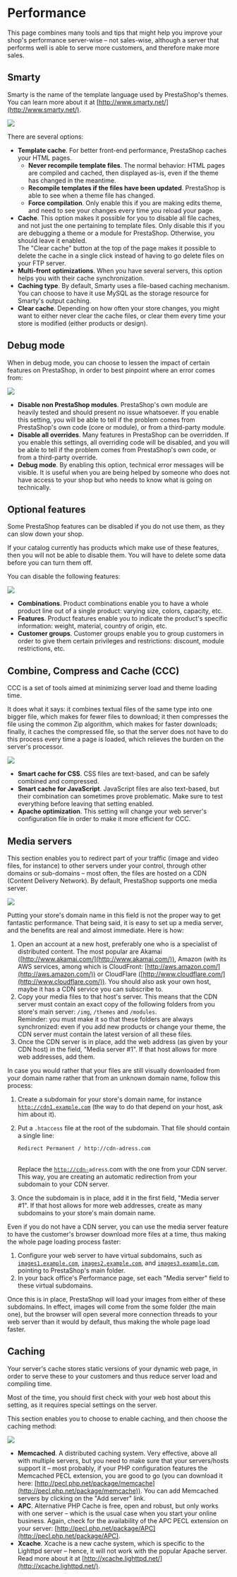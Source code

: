 # Performance

This page combines many tools and tips that might help you improve your shop's performance server-wise – not sales-wise, although a server that performs well is able to serve more customers, and therefore make more sales.

## Smarty <a href="#performance-smarty" id="performance-smarty"></a>

Smarty is the name of the template language used by PrestaShop's themes. You can learn more about it at [http://www.smarty.net/](http://www.smarty.net/).

![](<../../../.gitbook/assets/51839999 (4) (4) (4).png>)

There are several options:

* **Template cache**. For better front-end performance, PrestaShop caches your HTML pages.
  * **Never recompile template files**. The normal behavior: HTML pages are compiled and cached, then displayed as-is, even if the theme has changed in the meantime.
  * **Recompile templates if the files have been updated**. PrestaShop is able to see when a theme file has changed.
  * **Force compilation**. Only enable this if you are making edits theme, and need to see your changes every time you reload your page.
* **Cache**. This option makes it possible for you to disable all file caches, and not just the one pertaining to template files. Only disable this if you are debugging a theme or a module for PrestaShop. Otherwise, you should leave it enabled.\
  The "Clear cache" button at the top of the page makes it possible to delete the cache in a single click instead of having to go delete files on your FTP server.
* **Multi-front optimizations**. When you have several servers, this option helps you with their cache synchronization.
* **Caching type**. By default, Smarty uses a file-based caching mechanism. You can choose to have it use MySQL as the storage resource for Smarty's output caching.
* **Clear cache**. Depending on how often your store changes, you might want to either never clear the cache files, or clear them every time your store is modified (either products or design).

## Debug mode <a href="#performance-debugmode" id="performance-debugmode"></a>

When in debug mode, you can choose to lessen the impact of certain features on PrestaShop, in order to best pinpoint where an error comes from:

![](<../../../.gitbook/assets/51840000 (4) (4).png>)

* **Disable non PrestaShop modules**. PrestaShop's own module are heavily tested and should present no issue whatsoever. If you enable this setting, you will be able to tell if the problem comes from PrestaShop's own code (core or module), or from a third-party module.
* **Disable all overrides**. Many features in PrestaShop can be overridden. If you enable this settings, all overriding code will be disabled, and you will be able to tell if the problem comes from PrestaShop's own code, or from a third-party override.
* **Debug mode**. By enabling this option, technical error messages will be visible. It is useful when you are being helped by someone who does not have access to your shop but who needs to know what is going on technically.

## Optional features <a href="#performance-optionalfeatures" id="performance-optionalfeatures"></a>

Some PrestaShop features can be disabled if you do not use them, as they can slow down your shop.

If your catalog currently has products which make use of these features, then you will not be able to disable them. You will have to delete some data before you can turn them off.

You can disable the following features:

![](<../../../.gitbook/assets/43417621 (4) (4).png>)

* **Combinations**. Product combinations enable you to have a whole product line out of a single product: varying size, colors, capacity, etc.
* **Features**. Product features enable you to indicate the product's specific information: weight, material, country of origin, etc.
* **Customer groups**. Customer groups enable you to group customers in order to give them certain privileges and restrictions: discount, module restrictions, etc.

## Combine, Compress and Cache (CCC) <a href="#performance-combine-compressandcache-ccc" id="performance-combine-compressandcache-ccc"></a>

CCC is a set of tools aimed at minimizing server load and theme loading time.

It does what it says: it combines textual files of the same type into one bigger file, which makes for fewer files to download; it then compresses the file using the common Zip algorithm, which makes for faster downloads; finally, it caches the compressed file, so that the server does not have to do this process every time a page is loaded, which relieves the burden on the server's processor.

![](<../../../.gitbook/assets/51840001 (4) (4) (1).png>)

* **Smart cache for CSS**. CSS files are text-based, and can be safely combined and compressed.
* **Smart cache for JavaScript**. JavaScript files are also text-based, but their combination can sometimes prove problematic. Make sure to test everything before leaving that setting enabled.
* **Apache optimization**. This setting will change your web server's configuration file in order to make it more efficient for CCC.

## Media servers <a href="#performance-mediaservers" id="performance-mediaservers"></a>

This section enables you to redirect part of your traffic (image and video files, for instance) to other servers under your control, through other domains or sub-domains – most often, the files are hosted on a CDN (Content Delivery Network). By default, PrestaShop supports one media server.

![](<../../../.gitbook/assets/51840002 (4) (4) (2).png>)

Putting your store's domain name in this field is not the proper way to get fantastic performance. That being said, it is easy to set up a media server, and the benefits are real and almost immediate. Here is how:

1. Open an account at a new host, preferably one who is a specialist of distributed content. The most popular are Akamai ([http://www.akamai.com/](http://www.akamai.com/)), Amazon (with its AWS services, among which is CloudFront: [http://aws.amazon.com/](http://aws.amazon.com/)) or CloudFlare ([http://www.cloudflare.com/](http://www.cloudflare.com/)). You should also ask your own host, maybe it has a CDN service you can subscribe to.
2. Copy your media files to that host's server. This means that the CDN server must contain an exact copy of the following folders from you store's main server: `/img`, `/themes` and `/modules`.\
   Reminder: you must make it so that these folders are always synchronized: even if you add new products or change your theme, the CDN server must contain the latest version of all these files.
3. Once the CDN server is in place, add the web address (as given by your CDN host) in the field, "Media server #1". If that host allows for more web addresses, add them.

In case you would rather that your files are still visually downloaded from your domain name rather that from an unknown domain name, follow this process:

1. Create a subdomain for your store's domain name, for instance [`http://cdn1.example.com`](http://cdn1.example.com) (the way to do that depend on your host, ask him about it).
2.  Put a `.htaccess` file at the root of the subdomain. That file should contain a single line:

    ```
    Redirect Permanent / http://cdn-adress.com
    ```

    \
    Replace the [`http://cdn-`](http://cdn-)`adress`.com with the one from your CDN server. This way, you are creating an automatic redirection from your subdomain to your CDN server.
3. Once the subdomain is in place, add it in the first field, "Media server #1". If that host allows for more web addresses, create as many subdomains to your store's main domain name.

Even if you do not have a CDN server, you can use the media server feature to have the customer's browser download more files at a time, thus making the whole page loading process faster:

1. Configure your web server to have virtual subdomains, such as [`images1.example.com`](http://images1.example.com), [`images2.example.com`](http://images2.example.com), and [`images3.example.com`](http://images3.example.com), pointing to PrestaShop's main folder.
2. In your back office's Performance page, set each "Media server" field to these virtual subdomains.

Once this is in place, PrestaShop will load your images from either of these subdomains. In effect, images will come from the some folder (the main one), but the browser will open several more connection threads to your web server than it would by default, thus making the whole page load faster.

## Caching <a href="#performance-caching" id="performance-caching"></a>

Your server's cache stores static versions of your dynamic web page, in order to serve these to your customers and thus reduce server load and compiling time.

Most of the time, you should first check with your web host about this setting, as it requires special settings on the server.

This section enables you to choose to enable caching, and then choose the caching method:

![](<../../../.gitbook/assets/23789856 (4) (4) (2).png>)

* **Memcached**. A distributed caching system. Very effective, above all with multiple servers, but you need to make sure that your servers/hosts support it – most probably, if your PHP configuration features the Memcached PECL extension, you are good to go (you can download it here: [http://pecl.php.net/package/memcache](http://pecl.php.net/package/memcache)). You can add Memcached servers by clicking on the "Add server" link.
* **APC**. Alternative PHP Cache is free, open and robust, but only works with one server – which is the usual case when you start your online business. Again, check for the availability of the APC PECL extension on your server: [http://pecl.php.net/package/APC](http://pecl.php.net/package/APC).
* **Xcache**. Xcache is a new cache system, which is specific to the Lighttpd server – hence, it will not work with the popular Apache server. Read more about it at [http://xcache.lighttpd.net/](http://xcache.lighttpd.net/).
